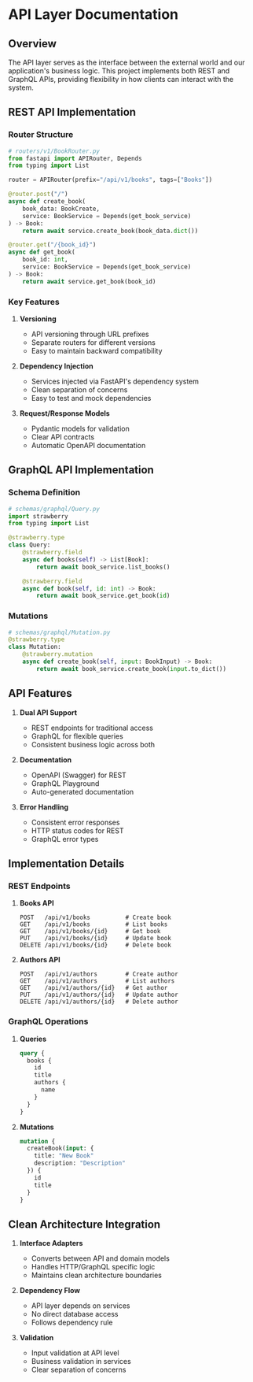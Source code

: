 # API Layer Documentation

## Overview

The API layer serves as the interface between the external world and our application's business logic. This project implements both REST and GraphQL APIs, providing flexibility in how clients can interact with the system.

## REST API Implementation

### Router Structure

```python
# routers/v1/BookRouter.py
from fastapi import APIRouter, Depends
from typing import List

router = APIRouter(prefix="/api/v1/books", tags=["Books"])

@router.post("/")
async def create_book(
    book_data: BookCreate,
    service: BookService = Depends(get_book_service)
) -> Book:
    return await service.create_book(book_data.dict())

@router.get("/{book_id}")
async def get_book(
    book_id: int,
    service: BookService = Depends(get_book_service)
) -> Book:
    return await service.get_book(book_id)
```

### Key Features

1. **Versioning**
   - API versioning through URL prefixes
   - Separate routers for different versions
   - Easy to maintain backward compatibility

2. **Dependency Injection**
   - Services injected via FastAPI's dependency system
   - Clean separation of concerns
   - Easy to test and mock dependencies

3. **Request/Response Models**
   - Pydantic models for validation
   - Clear API contracts
   - Automatic OpenAPI documentation

## GraphQL API Implementation

### Schema Definition

```python
# schemas/graphql/Query.py
import strawberry
from typing import List

@strawberry.type
class Query:
    @strawberry.field
    async def books(self) -> List[Book]:
        return await book_service.list_books()

    @strawberry.field
    async def book(self, id: int) -> Book:
        return await book_service.get_book(id)
```

### Mutations

```python
# schemas/graphql/Mutation.py
@strawberry.type
class Mutation:
    @strawberry.mutation
    async def create_book(self, input: BookInput) -> Book:
        return await book_service.create_book(input.to_dict())
```

## API Features

1. **Dual API Support**
   - REST endpoints for traditional access
   - GraphQL for flexible queries
   - Consistent business logic across both

2. **Documentation**
   - OpenAPI (Swagger) for REST
   - GraphQL Playground
   - Auto-generated documentation

3. **Error Handling**
   - Consistent error responses
   - HTTP status codes for REST
   - GraphQL error types

## Implementation Details

### REST Endpoints

1. **Books API**
   ```
   POST   /api/v1/books          # Create book
   GET    /api/v1/books          # List books
   GET    /api/v1/books/{id}     # Get book
   PUT    /api/v1/books/{id}     # Update book
   DELETE /api/v1/books/{id}     # Delete book
   ```

2. **Authors API**
   ```
   POST   /api/v1/authors        # Create author
   GET    /api/v1/authors        # List authors
   GET    /api/v1/authors/{id}   # Get author
   PUT    /api/v1/authors/{id}   # Update author
   DELETE /api/v1/authors/{id}   # Delete author
   ```

### GraphQL Operations

1. **Queries**
   ```graphql
   query {
     books {
       id
       title
       authors {
         name
       }
     }
   }
   ```

2. **Mutations**
   ```graphql
   mutation {
     createBook(input: {
       title: "New Book"
       description: "Description"
     }) {
       id
       title
     }
   }
   ```

## Clean Architecture Integration

1. **Interface Adapters**
   - Converts between API and domain models
   - Handles HTTP/GraphQL specific logic
   - Maintains clean architecture boundaries

2. **Dependency Flow**
   - API layer depends on services
   - No direct database access
   - Follows dependency rule

3. **Validation**
   - Input validation at API level
   - Business validation in services
   - Clear separation of concerns 